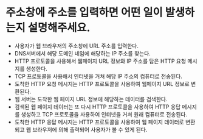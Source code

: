 # 주소창에 주소를 입력하면 어떤 일이 발생하는지 설명해주세요.

- 사용자가 웹 브라우저의 주소창에 URL 주소를 입력한다.
- DNS서버에서 해당 도메인 네임에 해당하는 IP 주소를 찾는다.
- HTTP 프로토콜을 사용해서 웹페이지 URL 정보와 IP 주소를 담은 HTTP 요청 메시지를 생성한다.
- TCP 프로토콜을 사용해서 인터넷을 거쳐 해당 IP 주소의 컴퓨터로 전송된다.
- 도착한 HTTP 요청 메시지는 HTTP 프로토콜을 사용하여 웹페이지 URL 정보로 변환된다.
- 웹 서버는 도착한 웹 페이지 URL 정보에 해당하는 데이터를 검색한다.
- 검색된 웹 페이지 데이터는 또 다시 HTTP 프로토콜을 사용하여 HTTP 응답 메시지를 생성하고 TCP 프로토콜을 사용하여 인터넷을 거쳐 원래 컴퓨터로 전송된다.
- 도착한 HTTP 응답 메시지는 HTTP 프로토콜을 사용하여 웹 페이지 데이터로 변환되고 웹 브라우저에 의해 출력되어 사용자가 볼 수 있게 된다.
